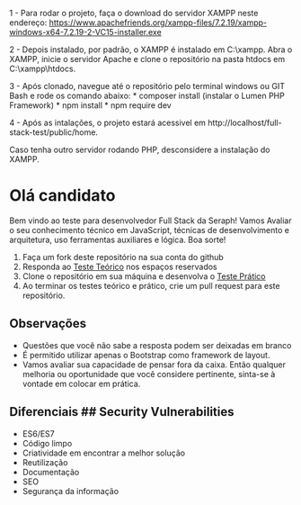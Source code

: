 1 - Para rodar o projeto, faça o download do servidor XAMPP neste endereço: https://www.apachefriends.org/xampp-files/7.2.19/xampp-windows-x64-7.2.19-2-VC15-installer.exe

2 - Depois instalado, por padrão, o XAMPP é instalado em C:\xampp. Abra o XAMPP, inicie o servidor Apache e clone o repositório na pasta htdocs em C:\xampp\htdocs.

3 - Após clonado, navegue até o repositório pelo terminal windows ou GIT Bash e rode os comando abaixo: 
    * composer install (instalar o Lumen PHP Framework)
    * npm install 
    * npm require dev

4 - Após as intalações, o projeto estará acessivel em http://localhost/full-stack-test/public/home.

Caso tenha outro servidor rodando PHP, desconsidere a instalação do XAMPP.


# Olá candidato

Bem vindo ao teste para desenvolvedor Full Stack da Seraph! Vamos Avaliar o seu conhecimento técnico em JavaScript, técnicas de desenvolvimento e arquitetura, uso ferramentas auxiliares e lógica. Boa sorte!	

1. Faça um fork deste repositório na sua conta do github	
2. Responda ao [Teste Teórico](teste-teorico.md) nos espaços reservados
3. Clone o repositório em sua máquina e desenvolva o [Teste Prático](teste-pratico.md)	
4. Ao terminar os testes teórico e prático, crie um pull request para este repositório.	

## Observações	
 * Questões que você não sabe a resposta podem ser deixadas em branco
 * É permitido utilizar apenas o Bootstrap como framework de layout.	
 * Vamos avaliar sua capacidade de pensar fora da caixa. Então qualquer melhoria ou oportunidade que você considere pertinente, sinta-se à vontade em colocar em prática.

 ## Diferenciais	## Security Vulnerabilities
* ES6/ES7	
* Código limpo	
* Criatividade em encontrar a melhor solução
* Reutilização	
* Documentação
* SEO	
* Segurança da informação
